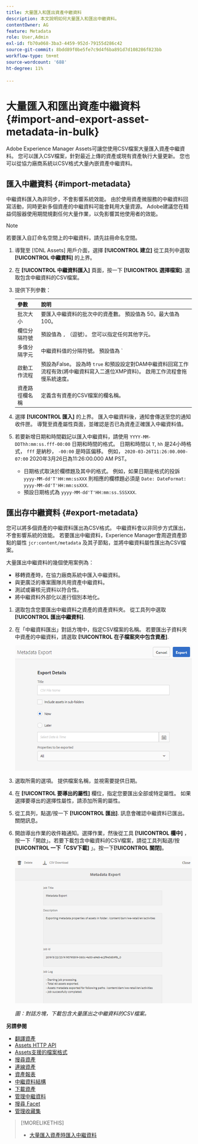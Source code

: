 ```yaml
---
title: 大量匯入和匯出資產中繼資料
description: 本文說明如何大量匯入和匯出中繼資料。
contentOwner: AG
feature: Metadata
role: User,Admin
exl-id: fb70a068-3ba3-4459-952d-79155d286c42
source-git-commit: 8bdd89f0be5fe7c9d4f6ba891d7d108286f823bb
workflow-type: tm+mt
source-wordcount: '688'
ht-degree: 11%

---
```


# 大量匯入和匯出資產中繼資料 {#import-and-export-asset-metadata-in-bulk}

Adobe Experience Manager Assets可讓您使用CSV檔案大量匯入資產中繼資料。 您可以匯入CSV檔案，針對最近上傳的資產或現有資產執行大量更新。 您也可以從協力廠商系統以CSV格式大量內嵌資產中繼資料。

## 匯入中繼資料 {#import-metadata}

中繼資料匯入為非同步，不會影響系統效能。 由於使用資產微服務的中繼資料回寫活動，同時更新多個資產的中繼資料可能會耗用大量資源。 Adobe建議您在精益伺服器使用期間規劃任何大量作業，以免影響其他使用者的效能。

>[!NOTE]
>
>若要匯入自訂命名空間上的中繼資料，請先註冊命名空間。

1. 導覽至 [!DNL Assets] 用戶介面，選擇 **[!UICONTROL 建立]** 從工具列中選取 **[!UICONTROL 中繼資料]** 的上界。
1. 在 **[!UICONTROL 中繼資料匯入]** 頁面，按一下 **[!UICONTROL 選擇檔案]**. 選取包含中繼資料的CSV檔案。
1. 提供下列參數：

   | 參數 | 說明 |
   | ---------------------- | ------- |
   | 批次大小 | 要匯入中繼資料的批次中的資產數。 預設值為 50。最大值為100。 |
   | 欄位分隔符號 | 預設值為 `,` （逗號）。 您可以指定任何其他字元。 |
   | 多值分隔字元 | 中繼資料值的分隔符號。 預設值為 `|`. |
   | 啟動工作流程 | 預設為False。 設為時 `true` 和預設設定對DAM中繼資料回寫工作流程有效(將中繼資料寫入二進位XMP資料)。 啟用工作流程會拖慢系統速度。 |
   | 資產路徑欄名稱 | 定義含有資產的CSV檔案的欄名稱。 |

1. 選擇 **[!UICONTROL 匯入]** 的上界。 匯入中繼資料後，通知會傳送至您的通知收件匣。 導覽至資產屬性頁面，並確認是否已為資產正確匯入中繼資料值。

1. 若要新增日期和時間戳記以匯入中繼資料，請使用 `YYYY-MM-DDThh:mm:ss.fff-00:00` 日期和時間的格式。 日期和時間以 `T`, `hh` 是24小時格式， `fff` 是納秒， `-00:00` 是時區偏移。 例如， `2020-03-26T11:26:00.000-07:00` 2020年3月26日為11:26:00.000 AM PST。

   * 日期格式取決於欄標題及其中的格式。 例如，如果日期是格式的投訴 `yyyy-MM-dd'T'HH:mm:ssXXX` 則相應的欄標題必須是 `Date: DateFormat: yyyy-MM-dd'T'HH:mm:ssXXX`.
   * 預設日期格式為 `yyyy-MM-dd'T'HH:mm:ss.SSSXXX`.

<!-- Hidden via cqdoc-17869>

>[!CAUTION]
>
>If the date format does not match `YYYY-MM-DDThh:mm:ss.fff-00:00`, the date values are not set. The date formats of exported metadata CSV file is in the format `YYYY-MM-DDThh:mm:ss-00:00`. If you want to import it, convert it to the acceptable format by adding the nanoseconds value denoted by `fff`.
-->

## 匯出存中繼資料 {#export-metadata}

您可以將多個資產的中繼資料匯出為CSV格式。 中繼資料會以非同步方式匯出，不會影響系統的效能。 若要匯出中繼資料，Experience Manager會周遊資產節點的屬性 `jcr:content/metadata` 及其子節點，並將中繼資料屬性匯出為CSV檔案。

大量匯出中繼資料的幾個使用案例為：

* 移轉資產時，在協力廠商系統中匯入中繼資料。
* 與更廣泛的專案團隊共用資產中繼資料。
* 測試或審核元資料以符合性。
* 將中繼資料外部化以進行個別本地化。

1. 選取包含您要匯出中繼資料之資產的資產資料夾。 從工具列中選取 **[!UICONTROL 匯出中繼資料]**.
1. 在「中繼資料匯出」對話方塊中，指定CSV檔案的名稱。 若要匯出子資料夾中資產的中繼資料，請選取 **[!UICONTROL 在子檔案夾中包含資產]**.

   ![匯出資料夾中所有資產中繼資料的介面和選項](assets/export_metadata_page.png "匯出資料夾中所有資產中繼資料的介面和選項")

1. 選取所需的選項。 提供檔案名稱，並視需要提供日期。

1. 在 **[!UICONTROL 要導出的屬性]** 欄位，指定您要匯出全部或特定屬性。 如果選擇要導出的選擇性屬性，請添加所需的屬性。

1. 從工具列，點選/按一下 **[!UICONTROL 匯出]**. 訊息會確認中繼資料已匯出。 關閉訊息。
1. 開啟導出作業的收件箱通知。選擇作業，然後從工具 **[!UICONTROL 欄中]** ，按一下「開啟」。若要下載包含中繼資料的CSV檔案，請從工具列點選/按 **[!UICONTROL 一下「CSV下載]** 」。按一下&#x200B;**[!UICONTROL 關閉]**。

   ![對話方塊，下載包含大量匯出之中繼資料的CSV檔案](assets/csv_download.png)

   *圖：對話方塊，下載包含大量匯出之中繼資料的CSV檔案。*

**另請參閱**

* [翻譯資產](translate-assets.md)
* [Assets HTTP API](mac-api-assets.md)
* [Assets支援的檔案格式](file-format-support.md)
* [搜尋資產](search-assets.md)
* [連線資產](use-assets-across-connected-assets-instances.md)
* [資產報表](asset-reports.md)
* [中繼資料結構](metadata-schemas.md)
* [下載資產](download-assets-from-aem.md)
* [管理中繼資料](manage-metadata.md)
* [搜尋 Facet](search-facets.md)
* [管理收藏集](manage-collections.md)

>[!MORELIKETHIS]
>
>* [大量匯入資產時匯入中繼資料](/help/assets/add-assets.md#asset-bulk-ingestor)

